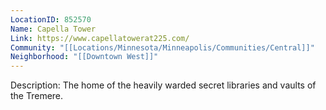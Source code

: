 ```yaml
---
LocationID: 852570
Name: Capella Tower
Link: https://www.capellatowerat225.com/ 
Community: "[[Locations/Minnesota/Minneapolis/Communities/Central]]"
Neighborhood: "[[Downtown West]]"
---
```


Description:
The home of the heavily warded secret libraries and vaults of the Tremere.
